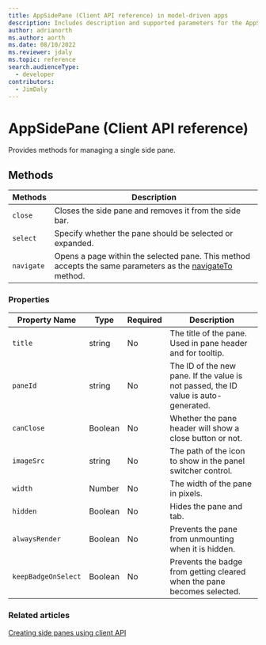 ```yaml
---
title: AppSidePane (Client API reference) in model-driven apps
description: Includes description and supported parameters for the AppSidePane method.
author: adrianorth
ms.author: aorth
ms.date: 08/10/2022
ms.reviewer: jdaly
ms.topic: reference
search.audienceType: 
  - developer
contributors:
  - JimDaly
---
```

# AppSidePane (Client API reference)

Provides methods for managing a single side pane.

## Methods

|Methods|Description|
|--------|----------|
|`close`|Closes the side pane and removes it from the side bar.|
|`select`|Specify whether the pane should be selected or expanded.|
|`navigate`|Opens a page within the selected pane. This method accepts the same parameters as the [navigateTo](Xrm-Navigation/navigateTo.md) method.|

### Properties

|Property Name| Type| Required|Description|
|-------------|------|---------|------------|
|`title`|string|No|The title of the pane. Used in pane header and for tooltip.|
|`paneId`|string|No| The ID of the new pane. If the value is not passed, the ID value is auto-generated.|
|`canClose`|Boolean|No| Whether the pane header will show a close button or not.|
|`imageSrc`|string|No| The path of the icon to show in the panel switcher control.|
|`width`|Number|No| The width of the pane in pixels.|
|`hidden`|Boolean|No| Hides the pane and tab.|
|`alwaysRender`|Boolean| No|Prevents the pane from unmounting when it is hidden.|
|`keepBadgeOnSelect`|Boolean|No| Prevents the badge from getting cleared when the pane becomes selected.|


### Related articles

[Creating side panes using client API](../create-app-side-panes.md)
